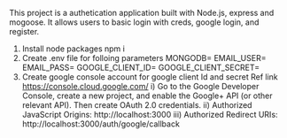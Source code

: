 This project is a authetication application built with Node.js, express and mogoose. It allows users to basic login with creds, google login, and register.

1) Install node packages
    npm i 
2) Create .env file for folloing parameters
MONGODB=
EMAIL_USER=
EMAIL_PASS=
GOOGLE_CLIENT_ID=
GOOGLE_CLIENT_SECRET=
3) Create google console account for google client Id and secret
   Ref link https://console.cloud.google.com/
   i) Go to the Google Developer Console, create a new project, and enable the Google+ API (or other relevant API). Then create OAuth 2.0 credentials.
   ii) Authorized JavaScript Origins: http://localhost:3000
   iii) Authorized Redirect URIs: http://localhost:3000/auth/google/callback